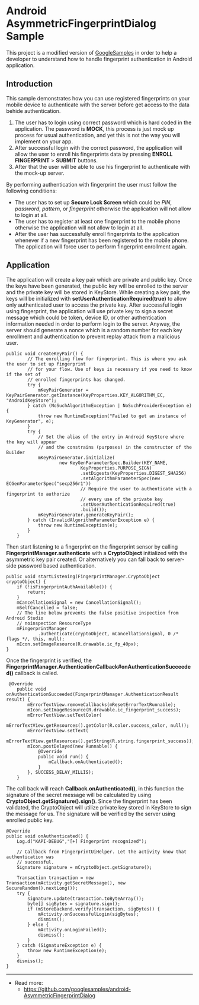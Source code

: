 Android AsymmetricFingerprintDialog Sample
===================================

This project is a modified version of [GoogleSamples](https://github.com/googlesamples/android-AsymmetricFingerprintDialog) in order to help a developer to understand how to handle fingerprint authentication in Android application. 

Introduction
------------
This sample demonstrates how you can use registered fingerprints on your mobile device to authenticate with the
server before get access to the data behide authentication.

1. The user has to login using correct password which is hard coded in the application. The password is __MOCK__, this process is just mock up process for usual authentication, and yet this is not the way you will implement on your app.
2. After successful login with the correct password, the application will allow the user to enroll his fingerprints data by pressing __ENROLL FINGERPRINT__ > __SUBMIT__ buttons.
3. After that the user will be able to use his fingerprint to authenticate with the mock-up server.

By performing authentication with fingerprint the user must follow the following conditions:
* The user has to set up __Secure Lock Screen__ which could be _PIN_, _password_, _pattern_, or _fingerprint_ otherwise the application will not allow to login at all.
* The user has to register at least one fingerprint to the mobile phone otherwise the application will not allow to login at all.
* After the user has successfully enroll fingerprints to the application whenever if a new fingerprint has been registered to the mobile phone. The application will force user to perform fingerprint enrollment again.

Application
------------
The application will create a key pair which are private and public key. Once the keys have been generated, the public key will be enrolled to the server and the private key will be stored in KeyStore. While creating a key pair, the keys will be initialized with __setUserAuthenticationRequired(true)__ to allow only authenticated user to access the private key. After successful login using fingerprint, the application will use private key to sign a secret message which could be token, device ID, or other authentication information needed in order to perform login to the server. Anyway, the server should generate a nonce which is a random number for each key enrollment and authentication to prevent replay attack from a malicious user.
```
public void createKeyPair() {
        // The enrolling flow for fingerprint. This is where you ask the user to set up fingerprint
        // for your flow. Use of keys is necessary if you need to know if the set of
        // enrolled fingerprints has changed.
        try {
            mKeyPairGenerator = KeyPairGenerator.getInstance(KeyProperties.KEY_ALGORITHM_EC, "AndroidKeyStore");
        } catch (NoSuchAlgorithmException | NoSuchProviderException e) {
            throw new RuntimeException("Failed to get an instance of KeyGenerator", e);
        }
        try {
            // Set the alias of the entry in Android KeyStore where the key will appear
            // and the constrains (purposes) in the constructor of the Builder
            mKeyPairGenerator.initialize(
                    new KeyGenParameterSpec.Builder(KEY_NAME,
                            KeyProperties.PURPOSE_SIGN)
                            .setDigests(KeyProperties.DIGEST_SHA256)
                            .setAlgorithmParameterSpec(new ECGenParameterSpec("secp256r1"))
                            // Require the user to authenticate with a fingerprint to authorize
                            // every use of the private key
                            .setUserAuthenticationRequired(true)
                            .build());
            mKeyPairGenerator.generateKeyPair();
        } catch (InvalidAlgorithmParameterException e) {
            throw new RuntimeException(e);
        }
    }
```

Then start listening to a fingerprint on the fingerprint sensor by calling
__FingerprintManager.authenticate__ with a __CryptoObject__ initialized with the asymmetric key pair
created. Or alternatively you can fall back to server-side password based authentication.
```
public void startListening(FingerprintManager.CryptoObject cryptoObject) {
    if (!isFingerprintAuthAvailable()) {
        return;
    }
    mCancellationSignal = new CancellationSignal();
    mSelfCancelled = false;
    // The line below prevents the false positive inspection from Android Studio
    // noinspection ResourceType
    mFingerprintManager
            .authenticate(cryptoObject, mCancellationSignal, 0 /* flags */, this, null);
    mIcon.setImageResource(R.drawable.ic_fp_40px);
}
```

Once the fingerprint is verified, the __FingerprintManager.AuthenticationCallback#onAuthenticationSucceeded()__ callback is called.
```
 @Override
    public void onAuthenticationSucceeded(FingerprintManager.AuthenticationResult result) {
        mErrorTextView.removeCallbacks(mResetErrorTextRunnable);
        mIcon.setImageResource(R.drawable.ic_fingerprint_success);
        mErrorTextView.setTextColor(
                mErrorTextView.getResources().getColor(R.color.success_color, null));
        mErrorTextView.setText(
                mErrorTextView.getResources().getString(R.string.fingerprint_success));
        mIcon.postDelayed(new Runnable() {
            @Override
            public void run() {
                mCallback.onAuthenticated();
            }
        }, SUCCESS_DELAY_MILLIS);
    }
```
The call back will reach __Callback.onAuthenticated()__, in this function the signature of the secret message will be calculated by using __CryptoObject.getSignature().sign()__. Since the fingerprint has been validated, the CryptoObject will utilize private key stored in KeyStore to sign the message for us. The signature will be verified by the server using enrolled public key.
```
@Override
public void onAuthenticated() {
    Log.d("KAPI-DEBUG","[+] Fingerprint recognized");

    // Callback from FingerprintUiHelper. Let the activity know that authentication was
    // successful.
    Signature signature = mCryptoObject.getSignature();

    Transaction transaction = new Transaction(mActivity.getSecretMessage(), new SecureRandom().nextLong());
    try {
        signature.update(transaction.toByteArray());
        byte[] sigBytes = signature.sign();
        if (mStoreBackend.verify(transaction, sigBytes)) {
            mActivity.onSuccessfulLogin(sigBytes);
            dismiss();
        } else {
            mActivity.onLoginFailed();
            dismiss();
        }
    } catch (SignatureException e) {
        throw new RuntimeException(e);
    }
    dismiss();
}
```



------------------------------------------------------------------------------------------------------------
* Read more: 
    * https://github.com/googlesamples/android-AsymmetricFingerprintDialog
